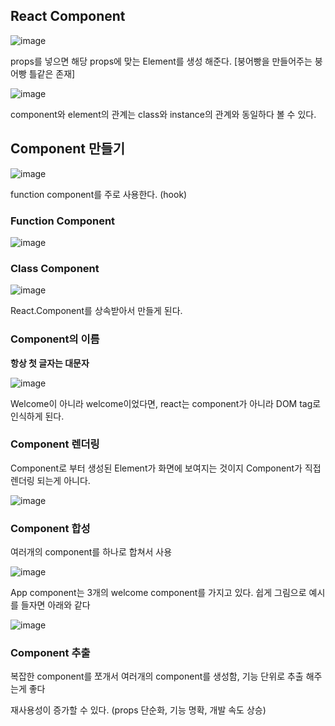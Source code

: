 ## React Component

![image](https://user-images.githubusercontent.com/88424067/193166017-7589c4d3-ce2c-460b-a980-cb9972564115.png)

props를 넣으면 해당 props에 맞는 Element를 생성 해준다. [붕어빵을 만들어주는 붕어빵 틀같은 존재]

![image](https://user-images.githubusercontent.com/88424067/193166108-81fc3aa6-7748-4915-b0ce-dfbdb9eab44a.png)

component와 element의 관계는 class와 instance의 관계와 동일하다 볼 수 있다.

## Component 만들기

![image](https://user-images.githubusercontent.com/88424067/193179482-3ce0cc7e-6894-4d0c-a8f1-e03442213f2d.png)

function component를 주로 사용한다. (hook)

### Function Component

![image](https://user-images.githubusercontent.com/88424067/193179657-c5312cb8-a01b-419e-ae34-ec9145a18917.png)

### Class Component

![image](https://user-images.githubusercontent.com/88424067/193179726-96e03770-d890-4431-a5ba-7cea28a5707c.png)

React.Component를 상속받아서 만들게 된다.

### Component의 이름

**항상 첫 글자는 대문자**

![image](https://user-images.githubusercontent.com/88424067/193187969-c4a8bc5d-4bf2-42e7-98eb-843098064577.png)

Welcome이 아니라 welcome이었다면, react는 component가 아니라 DOM tag로 인식하게 된다.

### Component 렌더링

Component로 부터 생성된 Element가 화면에 보여지는 것이지 Component가 직접 렌더링 되는게 아니다.

![image](https://user-images.githubusercontent.com/88424067/193188333-07a33959-8d60-4ecc-b473-89156aaf2404.png)

### Component 합성

여러개의 component를 하나로 합쳐서 사용

![image](https://user-images.githubusercontent.com/88424067/193188759-8f6b3ddb-ea55-4c37-bbe9-1d3e449c3752.png)

App component는 3개의 welcome component를 가지고 있다. 쉽게 그림으로 예시를 들자면 아래와 같다

![image](https://user-images.githubusercontent.com/88424067/193188825-1664a4d8-5b8e-4a7a-9a38-2830894e212b.png)

### Component 추출

복잡한 component를 쪼개서 여러개의 component를 생성함, 기능 단위로 추출 해주는게 좋다

재사용성이 증가할 수 있다. (props 단순화, 기능 명확, 개발 속도 상승)
